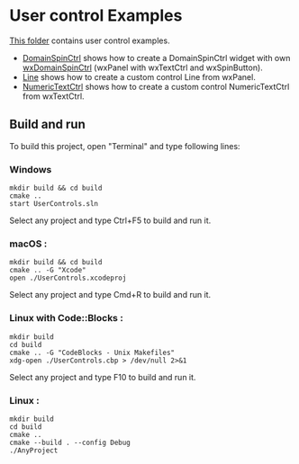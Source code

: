 # User control Examples

[This folder](.) contains user control examples.

* [DomainSpinCtrl](DomainSpinCtrl/README.md) shows how to create a DomainSpinCtrl widget with own [wxDomainSpinCtrl](DomainSpinCtrl/wxDomainSpinCtrl.h) (wxPanel with wxTextCtrl and wxSpinButton).
* [Line](Line/README.md) shows how to create a custom control Line from wxPanel.
* [NumericTextCtrl](NumericTextCtrl/README.md) shows how to create a custom control NumericTextCtrl from wxTextCtrl.

## Build and run

To build this project, open "Terminal" and type following lines:

### Windows
``` shell
mkdir build && cd build
cmake ..
start UserControls.sln
```

Select any project and type Ctrl+F5 to build and run it.

### macOS :

``` shell
mkdir build && cd build
cmake .. -G "Xcode"
open ./UserControls.xcodeproj
```

Select any project and type Cmd+R to build and run it.

### Linux with Code::Blocks :

``` shell
mkdir build
cd build
cmake .. -G "CodeBlocks - Unix Makefiles"
xdg-open ./UserControls.cbp > /dev/null 2>&1
```

Select any project and type F10 to build and run it.

### Linux :

``` shell
mkdir build
cd build
cmake ..
cmake --build . --config Debug
./AnyProject
```
